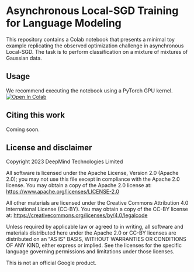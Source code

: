 # Asynchronous Local-SGD Training for Language Modeling
This repository contains a Colab notebook that presents a minimal toy example replicating the observed optimization challenge in asynchronous Local-SGD.
The task is to perform classification on a mixture of mixtures of Gaussian data.

## Usage

We recommend executing the notebook using a PyTorch GPU kernel.
[![Open In Colab](https://colab.research.google.com/assets/colab-badge.svg)](https://colab.research.google.com/github/deepmind/asyncdiloco/blob/master/AsyncLocalSGDToyExample.IPYNB)

## Citing this work

Coming soon.

## License and disclaimer

Copyright 2023 DeepMind Technologies Limited

All software is licensed under the Apache License, Version 2.0 (Apache 2.0);
you may not use this file except in compliance with the Apache 2.0 license.
You may obtain a copy of the Apache 2.0 license at:
https://www.apache.org/licenses/LICENSE-2.0

All other materials are licensed under the Creative Commons Attribution 4.0
International License (CC-BY). You may obtain a copy of the CC-BY license at:
https://creativecommons.org/licenses/by/4.0/legalcode

Unless required by applicable law or agreed to in writing, all software and
materials distributed here under the Apache 2.0 or CC-BY licenses are
distributed on an "AS IS" BASIS, WITHOUT WARRANTIES OR CONDITIONS OF ANY KIND,
either express or implied. See the licenses for the specific language governing
permissions and limitations under those licenses.

This is not an official Google product.
